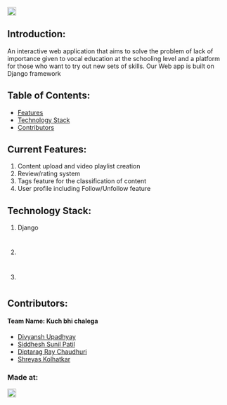 

<a href="https://hack36.com"> <img src="http://bit.ly/BuiltAtHack36" height=20px> </a>


## Introduction:
  An interactive web application that aims to solve the problem of lack of importance given to vocal education at the schooling level and a platform for those who want to try     out new sets of skills. Our Web app is built on Django framework
  
## Table of Contents:
  * [Features](#ft)
  * [Technology Stack](#tech)
  * [Contributors](#contributor)



<a name="ft"></a>
## Current Features:
  1) Content upload and video playlist creation
  2) Review/rating system
  3) Tags feature for the classification of content
  4) User profile including Follow/Unfollow feature



<a name="tech"></a>
## Technology Stack:
  1) Django
  2) #
  3) #
  
<a name="contributor"></a>
## Contributors:

#### Team Name: Kuch bhi chalega

* [Divyansh Upadhyay](https://github.com/DuP-491)
* [Siddhesh Sunil Patil](https://github.com/siddheshpatil777)
* [Diptarag Ray Chaudhuri](https://github.com/diptarag1)
* [Shreyas Kolhatkar](https://github.com/shreyas2-bit)




### Made at:
<a href="https://hack36.com"> <img src="http://bit.ly/BuiltAtHack36" height=20px> </a>
